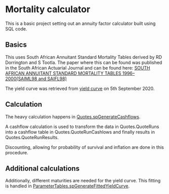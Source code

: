 # Mortality calculator
This is a basic project setting out an annuity factor calculator built using SQL code.

## Basics
This uses South African Annuitant Standard Mortality Tables derived by RD Dorrington and S Tootla. The paper where this can be found was published in the South African Actuarial Journal and can be found here: 
[SOUTH AFRICAN ANNUITANT STANDARD MORTALITY TABLES 1996–2000(SAIML98 and SAIFL98)](https://www.actuarialsociety.org.za/download/south-african-annuitant-standard-mortality-tables/)

The yield curve was retrieved from [yield curve](http://www.worldgovernmentbonds.com/country/south-africa/) on 5th September 2020.

## Calculation
The heavy calculation happens in [Quotes.spGenerateCashflows](database/procedures/quotes/spGenerateCashflows.sql).

A cashflow calculation is used to transform the data in Quotes.QuoteRuns into a cashflow table in Quotes.QuoteRunCashlows and finally results in Quotes.QuoteRunResults.

Discounting, allowing for probability of survival and inflation are done in this procedure.

## Additional calculations
Additionally, different maturities are needed for the yield curve. This fitting is handled in [ParameterTables.spGenerateFittedYieldCurve](database/procedures/parameter-tables/spGenerateFittedYieldCurve.sql).
